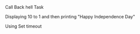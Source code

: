 Call Back hell Task

Displaying 10 to 1 and then printing "Happy Independence Day"

Using Set timeout

